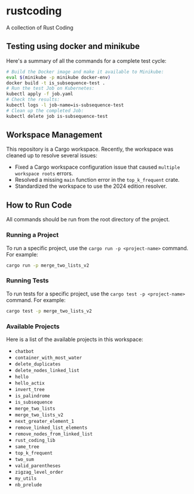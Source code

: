 # rustcoding
A collection of Rust Coding

## Testing using docker and minikube

Here's a summary of all the commands for a complete test cycle:
```bash
# Build the Docker image and make it available to Minikube:
eval $(minikube -p minikube docker-env)
docker build -t is_subsequence-test .
# Run the test Job on Kubernetes:
kubectl apply -f job.yaml
# Check the results:
kubectl logs -l job-name=is-subsequence-test
# Clean up the completed Job:
kubectl delete job is-subsequence-test
```

## Workspace Management

This repository is a Cargo workspace. Recently, the workspace was cleaned up to resolve several issues:

*   Fixed a Cargo workspace configuration issue that caused `multiple workspace roots` errors.
*   Resolved a missing `main` function error in the `top_k_frequent` crate.
*   Standardized the workspace to use the 2024 edition resolver.

## How to Run Code

All commands should be run from the root directory of the project.

### Running a Project

To run a specific project, use the `cargo run -p <project-name>` command. For example:

```bash
cargo run -p merge_two_lists_v2
```

### Running Tests

To run tests for a specific project, use the `cargo test -p <project-name>` command. For example:

```bash
cargo test -p merge_two_lists_v2
```

### Available Projects

Here is a list of the available projects in this workspace:

*   `chatbot`
*   `container_with_most_water`
*   `delete_duplicates`
*   `delete_nodes_linked_list`
*   `hello`
*   `hello_actix`
*   `invert_tree`
*   `is_palindrome`
*   `is_subsequence`
*   `merge_two_lists`
*   `merge_two_lists_v2`
*   `next_greater_element_1`
*   `remove_linked_list_elements`
*   `remove_nodes_from_linked_list`
*   `rust_coding_lib`
*   `same_tree`
*   `top_k_frequent`
*   `two_sum`
*   `valid_parentheses`
*   `zigzag_level_order`
*   `my_utils`
*   `nb_prelude`
